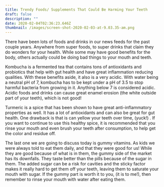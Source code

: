 ```yaml
---
title: Trendy Foods/ Supplements That Could Be Harming Your Teeth
draft: false
description: ""
date: 2020-02-04T02:36:23.646Z
thumbnail: /images/screen-shot-2020-02-03-at-9.03.35-am.png
---
```


There have been lots of foods and drinks in our news feeds for the past couple years. Anywhere from super foods, to super drinks that claim they do wonders for your health. While some may have good benefits for the body, others actually could be doing bad things to your mouth and teeth.

Kombucha is a fermented tea that contains tons of antioxidants and probiotics that help with gut health and have great inflammation reducing qualities. With these benefits aside, it also is a very acidic. With water being a neutral pH of 7, kombucha has to be kept under a pH of 3.5 to stop harmful bacteria from growing in it. Anything below 7 is considered acidic. Acidic foods and drinks can cause great enamel erosion (the white outside part of your teeth), which is not good!

Turmeric is a spice that has been shown to have great anti-inflammatory properties as well. It has a lot of antioxidants and can also be great for gut health. One drawback is that is can yellow your teeth over time, (yuck!) . If you want to continue to use this healthy spice, it is recommended that you rinse your mouth and even brush your teeth after consumption, to help get the color and residue off.

The last one we are going to discuss today is gummy vitamins. As kids we were always told to eat them daily, and that they were good for us! While they are good because of what is in them, the gummy side of the market has its downfalls. They taste better than the pills because of the sugar in them. The added sugar can be a risk for cavities and the sticky factor makes it really hard to get them off your teeth, leaving them to saturate your mouth with sugar. If the gummy part is worth it to you, (it is to me!), then remember to rinse your mouth with water after eating them.
